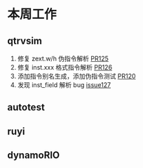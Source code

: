 # 本周工作

## qtrvsim

1. 修复 zext.w/h 伪指令解析 [PR125](https://github.com/cvut/qtrvsim/pull/125)
2. 修复 inst.xxx 格式指令解析 [PR126](https://github.com/cvut/qtrvsim/pull/126)
3. 添加指令别名生成，添加伪指令测试 [PR120](https://github.com/cvut/qtrvsim/pull/120)
4. 发现 inst_field 解析 bug [issue127](https://github.com/cvut/qtrvsim/issues/127)

## autotest

## ruyi

## dynamoRIO
